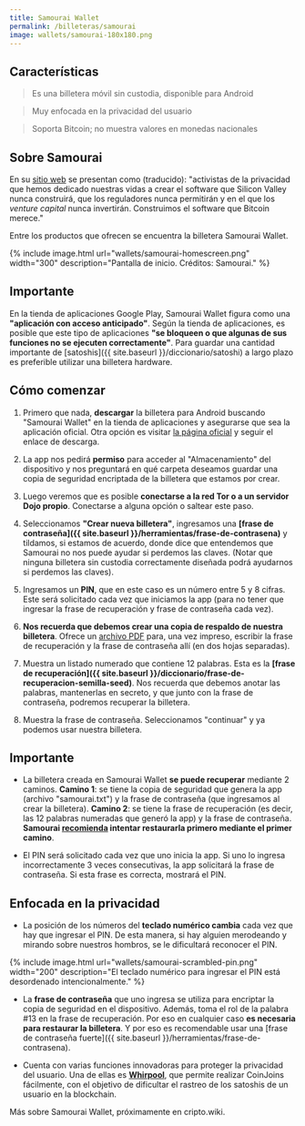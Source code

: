 ```yaml
---
title: Samourai Wallet
permalink: /billeteras/samourai
image: wallets/samourai-180x180.png
---
```


## Características
> Es una billetera móvil sin custodia, disponible para Android

> Muy enfocada en la privacidad del usuario

> Soporta Bitcoin; no muestra valores en monedas nacionales


## Sobre Samourai

En su [sitio web](https://samouraiwallet.com/) se presentan como (traducido): "activistas de la privacidad que hemos dedicado nuestras vidas a crear el software que Silicon Valley nunca construirá, que los reguladores nunca permitirán y en el que los *venture capital* nunca invertirán. Construimos el software que Bitcoin merece."

Entre los productos que ofrecen se encuentra la billetera Samourai Wallet.

{% include image.html url="wallets/samourai-homescreen.png" width="300" description="Pantalla de inicio. Créditos: Samourai." %}


## Importante

En la tienda de aplicaciones Google Play, Samourai Wallet figura como una **"aplicación con acceso anticipado"**. Según la tienda de aplicaciones, es posible que este tipo de aplicaciones **"se bloqueen o que algunas de sus funciones no se ejecuten correctamente"**. Para guardar una cantidad importante de [satoshis]({{ site.baseurl }}/diccionario/satoshi) a largo plazo es preferible utilizar una billetera hardware.


## Cómo comenzar
1. Primero que nada, **descargar** la billetera para Android buscando "Samourai Wallet" en la tienda de aplicaciones y asegurarse que sea la aplicación oficial. Otra opción es visitar [la página oficial](https://samouraiwallet.com/download/wallet) y seguir el enlace de descarga.

2. La app nos pedirá **permiso** para acceder al "Almacenamiento" del dispositivo y nos preguntará en qué carpeta deseamos guardar una copia de seguridad encriptada de la billetera que estamos por crear.

3. Luego veremos que es posible **conectarse a la red Tor o a un servidor Dojo propio**. Conectarse a alguna opción o saltear este paso.

4. Seleccionamos **"Crear nueva billetera"**, ingresamos una **[frase de contraseña]({{ site.baseurl }}/herramientas/frase-de-contrasena)** y tildamos, si estamos de acuerdo, donde dice que entendemos que Samourai no nos puede ayudar si perdemos las claves. (Notar que ninguna billetera sin custodia correctamente diseñada podrá ayudarnos si perdemos las claves).

5. Ingresamos un **PIN**, que en este caso es un número entre 5 y 8 cifras. Este será solicitado cada vez que iniciamos la app (para no tener que ingresar la frase de recuperación y frase de contraseña cada vez).

6. **Nos recuerda que debemos crear una copia de respaldo de nuestra billetera**. Ofrece un [archivo PDF](https://samouraiwallet.com/recovery/worksheet) para, una vez impreso, escribir la frase de recuperación y la frase de contraseña allí (en dos hojas separadas).

7. Muestra un listado numerado que contiene 12 palabras. Esta es la **[frase de recuperación]({{ site.baseurl }}/diccionario/frase-de-recuperacion-semilla-seed)**. Nos recuerda que debemos anotar las palabras, mantenerlas en secreto, y que junto con la frase de contraseña, podremos recuperar la billetera.

8. Muestra la frase de contraseña. Seleccionamos "continuar" y ya podemos usar nuestra billetera.


## Importante

- La billetera creada en Samourai Wallet **se puede recuperar** mediante 2 caminos. **Camino 1**: se tiene la copia de seguridad que genera la app (archivo "samourai.txt") y la frase de contraseña (que ingresamos al crear la billetera). **Camino 2**: se tiene la frase de recuperación (es decir, las 12 palabras numeradas que generó la app) y la frase de contraseña. **Samourai [recomienda](https://docs.samourai.io/wallet/restore-recovery#restore-samourai-paper-backup) intentar restaurarla primero mediante el primer camino**.

- El PIN será solicitado cada vez que uno inicia la app. Si uno lo ingresa incorrectamente 3 veces consecutivas, la app solicitará la frase de contraseña. Si esta frase es correcta, mostrará el PIN.


## Enfocada en la privacidad

- La posición de los números del **teclado numérico cambia** cada vez que hay que ingresar el PIN. De esta manera, si hay alguien merodeando y mirando sobre nuestros hombros, se le dificultará reconocer el PIN.

{% include image.html url="wallets/samourai-scrambled-pin.png" width="200" description="El teclado numérico para ingresar el PIN está desordenado intencionalmente." %}

- La **frase de contraseña** que uno ingresa se utiliza para encriptar la copia de seguridad en el dispositivo. Además, toma el rol de la palabra #13 en la frase de recuperación. Por eso en cualquier caso **es necesaria para restaurar la billetera**. Y por eso es recomendable usar una [frase de contraseña fuerte]({{ site.baseurl }}/herramientas/frase-de-contrasena).

- Cuenta con varias funciones innovadoras para proteger la privacidad del usuario. Una de ellas es [**Whirpool**](https://docs.samourai.io/whirlpool/start), que permite realizar CoinJoins fácilmente, con el objetivo de dificultar el rastreo de los satoshis de un usuario en la blockchain.


Más sobre Samourai Wallet, próximamente en cripto.wiki.